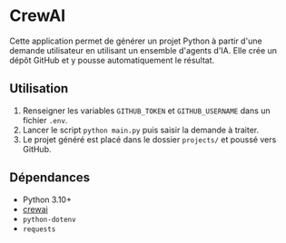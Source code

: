 # CrewAI

Cette application permet de générer un projet Python à partir d'une demande utilisateur en utilisant un ensemble d'agents d'IA. Elle crée un dépôt GitHub et y pousse automatiquement le résultat.

## Utilisation

1. Renseigner les variables `GITHUB_TOKEN` et `GITHUB_USERNAME` dans un fichier `.env`.
2. Lancer le script `python main.py` puis saisir la demande à traiter.
3. Le projet généré est placé dans le dossier `projects/` et poussé vers GitHub.

## Dépendances

- Python 3.10+
- [crewai](https://pypi.org/project/crewai/)
- `python-dotenv`
- `requests`

